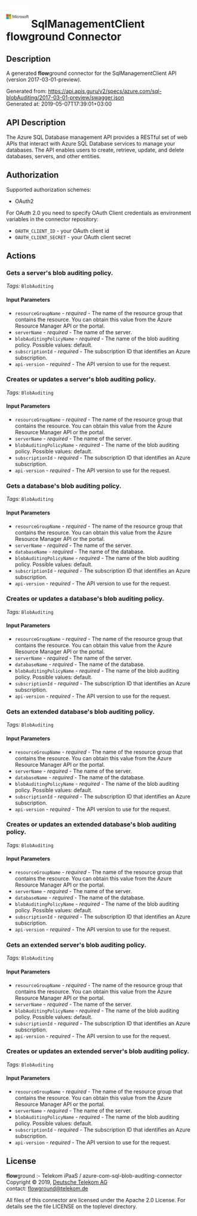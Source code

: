# ![LOGO](logo.png) SqlManagementClient **flow**ground Connector

## Description

A generated **flow**ground connector for the SqlManagementClient API (version 2017-03-01-preview).

Generated from: https://api.apis.guru/v2/specs/azure.com/sql-blobAuditing/2017-03-01-preview/swagger.json<br/>
Generated at: 2019-05-07T17:39:01+03:00

## API Description

The Azure SQL Database management API provides a RESTful set of web APIs that interact with Azure SQL Database services to manage your databases. The API enables users to create, retrieve, update, and delete databases, servers, and other entities.

## Authorization

Supported authorization schemes:
- OAuth2

For OAuth 2.0 you need to specify OAuth Client credentials as environment variables in the connector repository:
* `OAUTH_CLIENT_ID` - your OAuth client id
* `OAUTH_CLIENT_SECRET` - your OAuth client secret

## Actions

### Gets a server's blob auditing policy.

*Tags:* `BlobAuditing`

#### Input Parameters
* `resourceGroupName` - _required_ - The name of the resource group that contains the resource. You can obtain this value from the Azure Resource Manager API or the portal.
* `serverName` - _required_ - The name of the server.
* `blobAuditingPolicyName` - _required_ - The name of the blob auditing policy.
    Possible values: default.
* `subscriptionId` - _required_ - The subscription ID that identifies an Azure subscription.
* `api-version` - _required_ - The API version to use for the request.

### Creates or updates a server's blob auditing policy.

*Tags:* `BlobAuditing`

#### Input Parameters
* `resourceGroupName` - _required_ - The name of the resource group that contains the resource. You can obtain this value from the Azure Resource Manager API or the portal.
* `serverName` - _required_ - The name of the server.
* `blobAuditingPolicyName` - _required_ - The name of the blob auditing policy.
    Possible values: default.
* `subscriptionId` - _required_ - The subscription ID that identifies an Azure subscription.
* `api-version` - _required_ - The API version to use for the request.

### Gets a database's blob auditing policy.

*Tags:* `BlobAuditing`

#### Input Parameters
* `resourceGroupName` - _required_ - The name of the resource group that contains the resource. You can obtain this value from the Azure Resource Manager API or the portal.
* `serverName` - _required_ - The name of the server.
* `databaseName` - _required_ - The name of the database.
* `blobAuditingPolicyName` - _required_ - The name of the blob auditing policy.
    Possible values: default.
* `subscriptionId` - _required_ - The subscription ID that identifies an Azure subscription.
* `api-version` - _required_ - The API version to use for the request.

### Creates or updates a database's blob auditing policy.

*Tags:* `BlobAuditing`

#### Input Parameters
* `resourceGroupName` - _required_ - The name of the resource group that contains the resource. You can obtain this value from the Azure Resource Manager API or the portal.
* `serverName` - _required_ - The name of the server.
* `databaseName` - _required_ - The name of the database.
* `blobAuditingPolicyName` - _required_ - The name of the blob auditing policy.
    Possible values: default.
* `subscriptionId` - _required_ - The subscription ID that identifies an Azure subscription.
* `api-version` - _required_ - The API version to use for the request.

### Gets an extended database's blob auditing policy.

*Tags:* `BlobAuditing`

#### Input Parameters
* `resourceGroupName` - _required_ - The name of the resource group that contains the resource. You can obtain this value from the Azure Resource Manager API or the portal.
* `serverName` - _required_ - The name of the server.
* `databaseName` - _required_ - The name of the database.
* `blobAuditingPolicyName` - _required_ - The name of the blob auditing policy.
    Possible values: default.
* `subscriptionId` - _required_ - The subscription ID that identifies an Azure subscription.
* `api-version` - _required_ - The API version to use for the request.

### Creates or updates an extended database's blob auditing policy.

*Tags:* `BlobAuditing`

#### Input Parameters
* `resourceGroupName` - _required_ - The name of the resource group that contains the resource. You can obtain this value from the Azure Resource Manager API or the portal.
* `serverName` - _required_ - The name of the server.
* `databaseName` - _required_ - The name of the database.
* `blobAuditingPolicyName` - _required_ - The name of the blob auditing policy.
    Possible values: default.
* `subscriptionId` - _required_ - The subscription ID that identifies an Azure subscription.
* `api-version` - _required_ - The API version to use for the request.

### Gets an extended server's blob auditing policy.

*Tags:* `BlobAuditing`

#### Input Parameters
* `resourceGroupName` - _required_ - The name of the resource group that contains the resource. You can obtain this value from the Azure Resource Manager API or the portal.
* `serverName` - _required_ - The name of the server.
* `blobAuditingPolicyName` - _required_ - The name of the blob auditing policy.
    Possible values: default.
* `subscriptionId` - _required_ - The subscription ID that identifies an Azure subscription.
* `api-version` - _required_ - The API version to use for the request.

### Creates or updates an extended server's blob auditing policy.

*Tags:* `BlobAuditing`

#### Input Parameters
* `resourceGroupName` - _required_ - The name of the resource group that contains the resource. You can obtain this value from the Azure Resource Manager API or the portal.
* `serverName` - _required_ - The name of the server.
* `blobAuditingPolicyName` - _required_ - The name of the blob auditing policy.
    Possible values: default.
* `subscriptionId` - _required_ - The subscription ID that identifies an Azure subscription.
* `api-version` - _required_ - The API version to use for the request.

## License

**flow**ground :- Telekom iPaaS / azure-com-sql-blob-auditing-connector<br/>
Copyright © 2019, [Deutsche Telekom AG](https://www.telekom.de)<br/>
contact: flowground@telekom.de

All files of this connector are licensed under the Apache 2.0 License. For details
see the file LICENSE on the toplevel directory.
